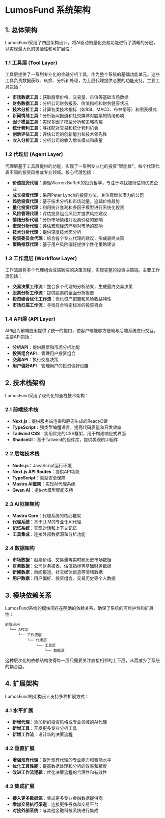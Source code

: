 # LumosFund 系统架构

## 1. 总体架构

LumosFund采用了四层架构设计，将AI驱动的量化交易功能进行了清晰的分层，以实现最大化的灵活性和可扩展性：

### 1.1 工具层 (Tool Layer)

工具层提供了一系列专业化的金融分析工具，作为整个系统的基础功能单元。这些工具负责数据获取、转换、分析和处理，为上层代理提供必要的功能支持。主要工具包括：

- **市场数据工具**：获取股票价格、交易量、市值等基础市场数据
- **财务数据工具**：分析公司财务报表、估值指标和财务健康状况
- **技术分析工具**：计算各类技术指标（如RSI、MACD、布林带等）和图表模式
- **新闻情绪工具**：分析新闻报道和社交媒体对股票的情绪影响
- **因子模型工具**：实现多因子模型分析和策略构建
- **统计套利工具**：寻找配对交易和统计套利机会
- **创新评估工具**：评估公司的创新能力和技术领先性
- **收入分析工具**：分析公司的收入增长模式和质量

### 1.2 代理层 (Agent Layer)

代理层基于工具层提供的功能，实现了一系列专业化的投资"智能体"，每个代理代表不同的投资风格或专业领域。核心代理包括：

- **价值投资代理**：遵循Warren Buffett的投资哲学，专注于寻找被低估的优质企业
- **成长投资代理**：采用Peter Lynch的投资方法，关注高增长潜力的公司
- **趋势投资代理**：基于技术分析和市场动量，追踪价格趋势
- **量化投资代理**：利用统计套利和多因子模型进行系统化投资
- **风险管理代理**：评估投资组合风险并提供风控建议
- **情绪分析代理**：分析市场情绪对股票价格的影响
- **宏观分析代理**：评估宏观经济环境对市场的影响
- **技术分析代理**：提供深度技术面分析
- **投资委员会代理**：综合各个专业代理的建议，形成最终决策
- **策略推荐代理**：基于用户风险偏好提供个性化策略建议

### 1.3 工作流层 (Workflow Layer)

工作流层将多个代理组合成端到端的决策流程，实现完整的投资决策链。主要工作流包括：

- **交易决策工作流**：整合多个代理的分析结果，生成最终交易决策
- **股票分析工作流**：提供股票的全面分析报告
- **投资组合优化工作流**：优化资产配置和风险收益特性
- **市场扫描工作流**：寻找符合特定标准的投资机会

### 1.4 API层 (API Layer)

API层为前端应用提供了统一的接口，使客户端能够方便地与后端系统进行交互。主要API包括：

- **分析API**：提供股票和市场分析功能
- **投资组合API**：管理用户投资组合
- **交易API**：执行交易决策
- **用户偏好API**：管理用户的投资偏好设置

## 2. 技术栈架构

LumosFund采用了现代化的全栈技术架构：

### 2.1 前端技术栈

- **Next.js**：提供服务端渲染和静态生成的React框架
- **TypeScript**：强类型编程语言，提高代码质量和开发效率
- **Tailwind CSS**：实用优先的CSS框架，用于构建响应式界面
- **ShadcnUI**：基于Tailwind的组件库，提供美观的UI组件

### 2.2 后端技术栈

- **Node.js**：JavaScript运行环境
- **Next.js API Routes**：提供API功能
- **TypeScript**：类型安全保障
- **Mastra AI框架**：实现AI代理系统
- **Qwen AI**：提供大模型智能支持

### 2.3 AI框架架构

- **Mastra Core**：代理系统的核心框架
- **代理系统**：基于LLM的专业化AI代理
- **记忆系统**：实现对话和上下文记忆
- **工具集成**：连接外部数据源和分析功能

### 2.4 数据架构

- **市场数据**：股票价格、交易量等实时和历史市场数据
- **财务数据**：公司财务报表、估值指标等基础财务数据
- **新闻数据**：新闻报道、社交媒体信息等情绪数据
- **用户数据**：用户偏好、投资组合、交易历史等个人数据

## 3. 模块依赖关系

LumosFund系统的模块间存在明确的依赖关系，确保了系统的可维护性和扩展性：

```
前端应用
  └── API层
      └── 工作流层
          └── 代理层
              └── 工具层
                  └── 数据源
```

这种层次化的依赖结构使得每一层只需要关注直接相邻的上下层，从而减少了系统的耦合度。

## 4. 扩展架构

LumosFund的架构设计支持多种扩展方式：

### 4.1 水平扩展

- **新增代理**：添加新的投资风格或专业领域的AI代理
- **新增工具**：开发更多专业分析工具
- **新增工作流**：设计新的决策流程

### 4.2 垂直扩展

- **增强现有代理**：提升现有代理的专业能力和智能水平
- **优化工具性能**：提高数据处理和分析的效率和精度
- **改进工作流逻辑**：优化决策流程的合理性和有效性

### 4.3 集成扩展

- **接入更多数据源**：集成更多专业金融数据提供商
- **增加交易执行渠道**：连接更多券商和交易平台
- **对接外部系统**：与其他金融科技系统进行集成 